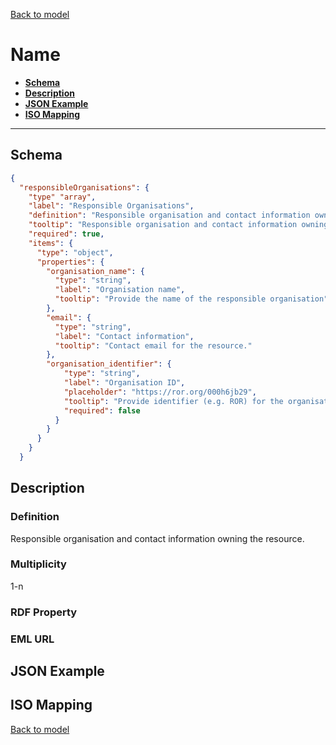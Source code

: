 [Back to model](_base.md)

# Name

- **[Schema](#schema)**
- **[Description](#description)**
- **[JSON Example](#json-example)**
- **[ISO Mapping](#iso-mapping)**
---
## Schema
```json
{
  "responsibleOrganisations": {
    "type" "array",
    "label": "Responsible Organisations",
    "definition": "Responsible organisation and contact information owning the resource.",
    "tooltip": "Responsible organisation and contact information owning the resource.",
    "required": true,
    "items": {
      "type": "object",
      "properties": {
        "organisation_name": {
          "type": "string",
          "label": "Organisation name",
          "tooltip": "Provide the name of the responsible organisation"
        },
        "email": {
          "type": "string",
          "label": "Contact information",
          "tooltip": "Contact email for the resource."
        },
        "organisation_identifier": {
            "type": "string",
            "label": "Organisation ID",
            "placeholder": "https://ror.org/000h6jb29",
            "tooltip": "Provide identifier (e.g. ROR) for the organisation, e.g. https://ror.org/",
            "required": false
          }
        }
      }
    }
  }
```
## Description
### Definition
Responsible organisation and contact information owning the resource.
### Multiplicity
1-n
### RDF Property
### EML URL

## JSON Example
## ISO Mapping

[Back to model](_base.md)
